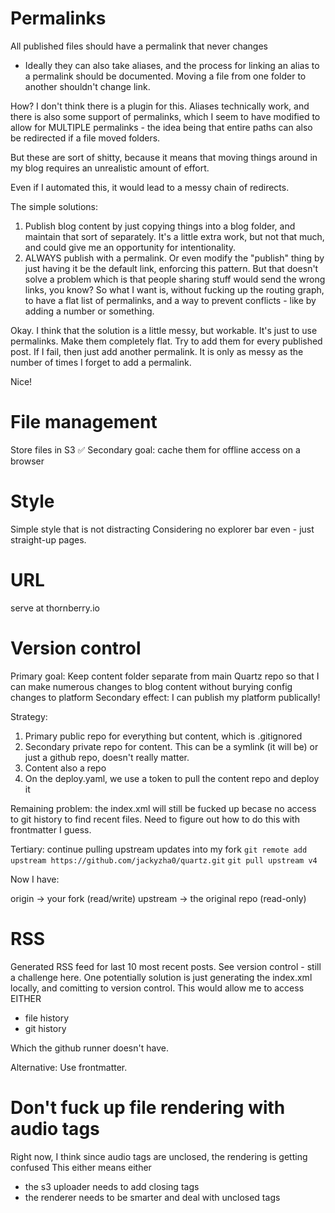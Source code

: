 # Permalinks
All published files should have a permalink that never changes
- Ideally they can also take aliases, and the process for linking an alias to a permalink should be documented.
Moving a file from one folder to another shouldn't change link.

How?
I don't think there is a plugin for this. Aliases technically work, and there is also some support of permalinks, which I seem to have modified to allow for MULTIPLE permalinks - the idea being that entire paths can also be redirected if a file moved folders.

But these are sort of shitty, because it means that moving things around in my blog requires an unrealistic amount of effort.

Even if I automated this, it would lead to a messy chain of redirects.

The simple solutions:
1. Publish blog content by just copying things into a blog folder, and maintain that sort of separately. It's a little extra work, but not that much, and could give me an opportunity for intentionality.
2. ALWAYS publish with a permalink. Or even modify the "publish" thing by just having it be the default link, enforcing this pattern.
But that doesn't solve a problem which is that people sharing stuff would send the wrong links, you know?
So what I want is, without fucking up the routing graph, to have a flat list of permalinks, and a way to prevent conflicts - like by adding a number or something.

Okay. I think that the solution is a little messy, but workable.
It's just to use permalinks. Make them completely flat. Try to add them for every published post.
If I fail, then just add another permalink. It is only as messy as the number of times I forget to add a permalink.

Nice!

# File management
Store files in S3 ✅
Secondary goal: cache them for offline access on a browser

# Style
Simple style that is not distracting
Considering no explorer bar even - just straight-up pages.

# URL
serve at thornberry.io

# Version control
Primary goal: Keep content folder separate from main Quartz repo so that I can make numerous changes to blog content without burying config changes to platform
Secondary effect: I can publish my platform publically!

Strategy:
1. Primary public repo for everything but content, which is .gitignored
2. Secondary private repo for content. This can be a symlink (it will be) or just a github repo, doesn't really matter.
3. Content also a repo
4. On the deploy.yaml, we use a token to pull the content repo and deploy it

Remaining problem: the index.xml will still be fucked up becase no access to git history to find recent files. Need to figure out how to do this with frontmatter I guess.

Tertiary: continue pulling upstream updates into my fork
`git remote add upstream https://github.com/jackyzha0/quartz.git`
`git pull upstream v4`

Now I have:

origin → your fork (read/write)
upstream → the original repo (read-only)

# RSS
Generated RSS feed for last 10 most recent posts.
See version control - still a challenge here.
One potentially solution is just generating the index.xml locally, and comitting to version control. This would allow me to access EITHER
- file history
- git history

Which the github runner doesn't have.

Alternative:
Use frontmatter.

# Don't fuck up file rendering with audio tags
Right now, I think since audio tags are unclosed, the rendering is getting confused
This either means either
- the s3 uploader needs to add closing tags
- the renderer needs to be smarter and deal with unclosed tags